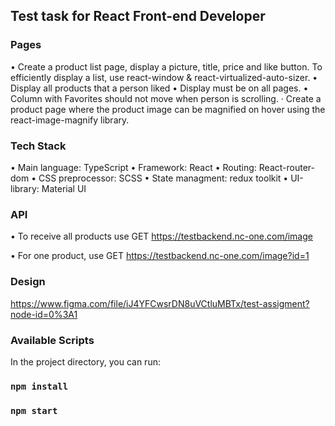 ## Test task for React Front-end Developer

### Pages

•       Create a product list page, display a picture, title, price and like button. To efficiently display a list, use react-window & react-virtualized-auto-sizer.
•      Display all products that a person liked
•      Display must be on all pages.
•      Column with Favorites should not move when person is scrolling.
·       Create a product page where the product image can be magnified on hover using the react-image-magnify library.

### Tech Stack

•  	Main language: TypeScript
•  	Framework: React
•  	Routing: React-router-dom
•  	CSS preprocessor: SCSS
•      State managment: redux toolkit
•  	UI-library: Material UI

### API
•      To receive all products use GET https://testbackend.nc-one.com/image

•      For one product, use GET https://testbackend.nc-one.com/image?id=1

### Design

https://www.figma.com/file/iJ4YFCwsrDN8uVCtluMBTx/test-assigment?node-id=0%3A1


### Available Scripts

In the project directory, you can run:

### `npm install `

### `npm start`



